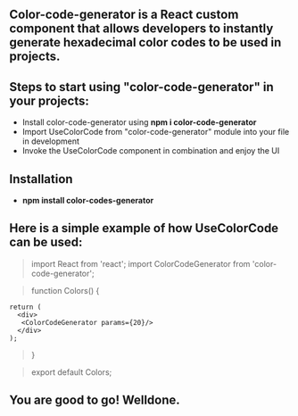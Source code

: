 <h2>Color-code-generator is a React custom component that allows developers to instantly generate hexadecimal color codes to be used in projects.</h2>

### <h2>Steps to start using "color-code-generator" in your projects:</h2>

<ul>
<li>Install color-code-generator using <b>npm i color-code-generator</b></li>
<li>Import UseColorCode from "color-code-generator" module into your file in development</li>
<li>Invoke the UseColorCode component in combination and enjoy the UI</li>
</ul>

### <h2>Installation</h2>
<ul>
    <li><b>npm install color-codes-generator</b></li>
</ul>

### <h2>Here is a simple example of how UseColorCode can be used:</h2>

> import React from 'react';
> import ColorCodeGenerator from 'color-code-generator';

> function Colors() {

    return (
      <div>
       <ColorCodeGenerator params={20}/>
      </div>
    );

>}

> export default Colors;

## You are good to go! Welldone.